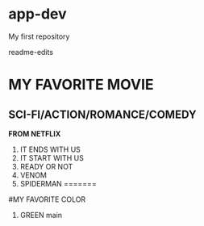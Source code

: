 # app-dev
My first repository

readme-edits
# MY FAVORITE MOVIE
## SCI-FI/ACTION/ROMANCE/COMEDY


**FROM NETFLIX**
1. IT ENDS WITH US
2. IT START WITH US
3. READY OR NOT
4. VENOM
5. SPIDERMAN
=======

#MY FAVORITE COLOR
1. GREEN
 main
